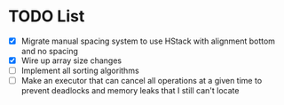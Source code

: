 # TODO List

* [x] Migrate manual spacing system to use HStack with alignment bottom and no spacing
* [x] Wire up array size changes
* [ ] Implement all sorting algorithms
* [ ] Make an executor that can cancel all operations at a given time to prevent deadlocks and memory leaks that I still can't locate
